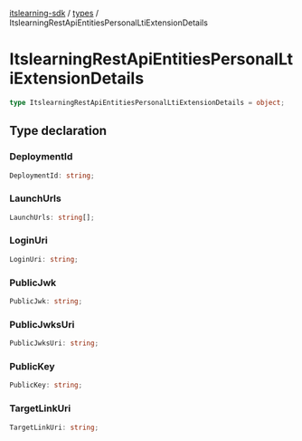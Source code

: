 [itslearning-sdk](../../modules.md) / [types](../index.md) / ItslearningRestApiEntitiesPersonalLtiExtensionDetails

# ItslearningRestApiEntitiesPersonalLtiExtensionDetails

```ts
type ItslearningRestApiEntitiesPersonalLtiExtensionDetails = object;
```

## Type declaration

### DeploymentId

```ts
DeploymentId: string;
```

### LaunchUrls

```ts
LaunchUrls: string[];
```

### LoginUri

```ts
LoginUri: string;
```

### PublicJwk

```ts
PublicJwk: string;
```

### PublicJwksUri

```ts
PublicJwksUri: string;
```

### PublicKey

```ts
PublicKey: string;
```

### TargetLinkUri

```ts
TargetLinkUri: string;
```
